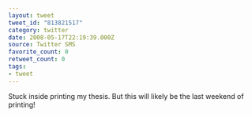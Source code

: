 ```yaml
---
layout: tweet
tweet_id: "813821517"
category: twitter
date: 2008-05-17T22:19:39.000Z
source: Twitter SMS
favorite_count: 0
retweet_count: 0
tags:
- tweet
---
```


Stuck inside printing my thesis. But this will likely be the last weekend of printing!
